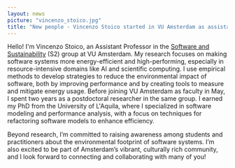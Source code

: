 ```yaml
---
layout: news
picture: "vincenzo_stoico.jpg"
title: "New people - Vincenzo Stoico started in VU Amsterdam as assistant professor"
---
```


Hello! I'm Vincenzo Stoico, an Assistant Professor in the [Software and Sustainability](https://s2group.cs.vu.nl/) (S2) group at VU Amsterdam. My research focuses on making software systems more energy-efficient and high-performing, especially in resource-intensive domains like AI and scientific computing. I use empirical methods to develop strategies to reduce the environmental impact of software, both by improving performance and by creating tools to measure and mitigate energy usage.
Before joining VU Amsterdam as faculty in May, I spent two years as a postdoctoral researcher in the same group. I earned my PhD from the University of L'Aquila, where I specialized in software modeling and performance analysis, with a focus on techniques for refactoring software models to enhance efficiency.

Beyond research, I’m committed to raising awareness among students and practitioners about the environmental footprint of software systems. I’m also excited to be part of Amsterdam’s vibrant, culturally rich community, and I look forward to connecting and collaborating with many of you!